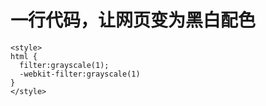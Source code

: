 # 一行代码，让网页变为黑白配色

```
<style>
html {
  filter:grayscale(1);
  -webkit-filter:grayscale(1)
}
</style>
```
